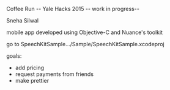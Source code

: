Coffee Run -- Yale Hacks 2015 
-- work in progress--

Sneha Silwal
 
mobile app developed using Objective-C and Nuance's toolkit

go to SpeechKitSample.../Sample/SpeechKitSample.xcodeproj

goals:
 - add pricing
 - request payments from friends
 - make prettier

